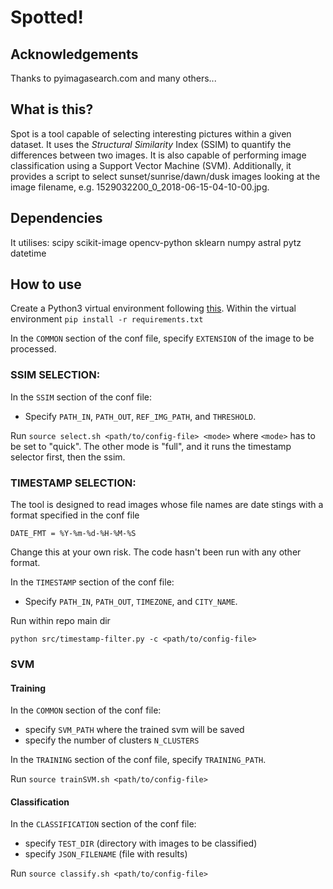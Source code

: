 # Spotted!

## Acknowledgements
Thanks to pyimagasearch.com and many others...

## What is this? 
Spot is a tool capable of selecting interesting pictures within a given dataset.
It uses the *Structural Similarity* Index (SSIM) to quantify the differences between two images.
It is also capable of performing image classification using a Support Vector Machine (SVM).
Additionally, it provides a script to select sunset/sunrise/dawn/dusk images 
looking at the image filename, e.g. 1529032200_0_2018-06-15-04-10-00.jpg.  

## Dependencies 
It utilises:
scipy scikit-image opencv-python sklearn numpy astral pytz datetime

## How to use
Create a Python3 virtual environment following [this](https://docs.python.org/3/tutorial/venv.html).
Within the virtual environment
```pip install -r requirements.txt```

In the `COMMON` section of the conf file, specify `EXTENSION` of the image to be processed.

### SSIM SELECTION: 

In the `SSIM` section of the conf file: 
 - Specify `PATH_IN`, `PATH_OUT`, `REF_IMG_PATH`, and `THRESHOLD`.

Run 
```source select.sh <path/to/config-file> <mode>``` 
where `<mode>` has to be set to "quick". The other mode is "full", and it runs the timestamp selector first, then the ssim. 

### TIMESTAMP SELECTION:
The tool is designed to read images whose file names are date stings with a format specified in the conf file 

`DATE_FMT = %Y-%m-%d-%H-%M-%S` 

Change this at your own risk. The code hasn't been run with any other format.

In the `TIMESTAMP` section of the conf file: 
 - Specify `PATH_IN`, `PATH_OUT`, `TIMEZONE`, and `CITY_NAME`. 

Run within repo main dir 

```python src/timestamp-filter.py -c <path/to/config-file>```

### SVM
#### Training
In the `COMMON` section of the conf file: 
- specify `SVM_PATH` where the trained svm will be saved
- specify the number of clusters `N_CLUSTERS`

In the `TRAINING` section of the conf file, specify `TRAINING_PATH`. 

Run ```source trainSVM.sh <path/to/config-file>```

#### Classification
In the `CLASSIFICATION` section of the conf file: 
 - specify `TEST_DIR` (directory with images to be classified) 
 - specify `JSON_FILENAME` (file with results) 

Run ```source classify.sh <path/to/config-file>```

